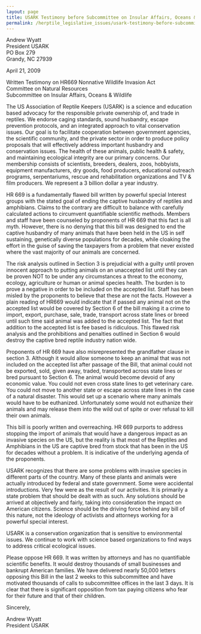 ```yaml
---
layout: page
title: USARK Testimony before Subcommittee on Insular Affairs, Oceans & Wildlife
permalink: /herptile_legislative_issues/usark-testimony-before-subcommittee-on-insular-affairs-oceans-a-wildlife.html
---
```



Andrew Wyatt  
President USARK  
PO Box 279  
Grandy, NC 27939  

April 21, 2009  

Written Testimony on HR669 Nonnative Wildlife Invasion Act  
Committee on Natural Resources  
Subcommittee on Insular Affairs, Oceans & Wildlife  

The US Association of Reptile Keepers (USARK) is a science and education based advocacy for the responsible private ownership of, and trade in reptiles. We endorse caging standards, sound husbandry, escape prevention protocols, and an integrated approach to vital conservation issues. Our goal is to facilitate cooperation between government agencies, the scientific community, and the private sector in order to produce policy proposals that will effectively address important husbandry and conservation issues. The health of these animals, public health & safety, and maintaining ecological integrity are our primary concerns. Our membership consists of scientists, breeders, dealers, zoos, hobbyists, equipment manufacturers, dry goods, food producers, educational outreach programs, serpentariums, rescue and rehabilitation organizations and TV & film producers. We represent a 3 billion dollar a year industry.

HR 669 is a fundamentally flawed bill written by powerful special Interest groups with the stated goal of ending the captive husbandry of reptiles and amphibians. Claims to the contrary are difficult to balance with carefully calculated actions to circumvent quantifiable scientific methods. Members and staff have been counseled by proponents of HR 669 that this fact is all myth. However, there is no denying that this bill was designed to end the captive husbandry of many animals that have been held in the US in self sustaining, genetically diverse populations for decades, while cloaking the effort in the guise of saving the taxpayers from a problem that never existed where the vast majority of our animals are concerned.

The risk analysis outlined in Section 3 is prejudicial with a guilty until proven innocent approach to putting animals on an unaccepted list until they can be proven NOT to be under any circumstances a threat to the economy, ecology, agriculture or human or animal species health. The burden is to prove a negative in order to be included on the accepted list. Staff has been misled by the proponents to believe that these are not the facts. However a plain reading of HR669 would indicate that if passed any animal not on the accepted list would be covered by Section 6 of the bill making it a crime to import, export, purchase, sale, trade, transport across state lines or breed until such time said animal was added to the accepted list. The fact that addition to the accepted list is fee based is ridiculous. This flawed risk analysis and the prohibitions and penalties outlined in Section 6 would destroy the captive bred reptile industry nation wide.

Proponents of HR 669 have also misrepresented the grandfather clause in section 3. Although it would allow someone to keep an animal that was not included on the accepted list after passage of the Bill, that animal could not be exported, sold, given away, traded, transported across state lines or bred pursuant to Section 6. The animal would become devoid of any economic value. You could not even cross state lines to get veterinary care. You could not move to another state or escape across state lines in the case of a natural disaster. This would set up a scenario where many animals would have to be euthanized. Unfortunately some would not euthanize their animals and may release them into the wild out of spite or over refusal to kill their own animals.

This bill is poorly written and overreaching. HR 669 purports to address stopping the import of animals that would have a dangerous impact as an invasive species on the US, but the reality is that most of the Reptiles and Amphibians in the US are captive bred from stock that has been in the US for decades without a problem. It is indicative of the underlying agenda of the proponents.

USARK recognizes that there are some problems with invasive species in different parts of the country. Many of these plants and animals were actually introduced by federal and state government. Some were accidental introductions. Very few were as the result of our activities. It is primarily a state problem that should be dealt with as such. Any solutions should be arrived at objectively and fairly, taking into consideration the impact on American citizens. Science should be the driving force behind any bill of this nature, not the ideology of activists and attorneys working for a powerful special interest.

USARK is a conservation organization that is sensitive to environmental issues. We continue to work with science based organizations to find ways to address critical ecological issues.

Please oppose HR 669. It was written by attorneys and has no quantifiable scientific benefits. It would destroy thousands of small businesses and bankrupt American families. We have delivered nearly 50,000 letters opposing this Bill in the last 2 weeks to this subcommittee and have motivated thousands of calls to subcommittee offices in the last 3 days. It is clear that there is significant opposition from tax paying citizens who fear for their future and that of their children.

Sincerely,

Andrew Wyatt  
President USARK